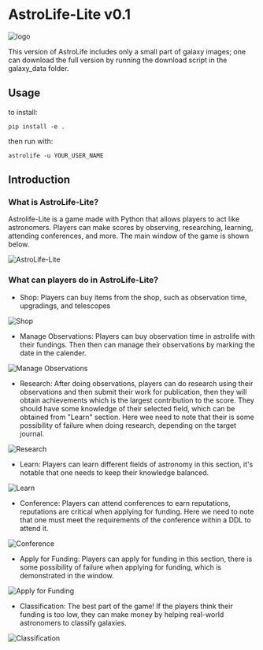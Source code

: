 # AstroLife-Lite v0.1

![logo](assets/images/logo.png)

This version of AstroLife includes only a small part of galaxy images; one can download the full version by running the download script in the galaxy_data folder.
 

## Usage

to install:
```
pip install -e .
```

then run with:
```
astrolife -u YOUR_USER_NAME
```

## Introduction

### What is AstroLife-Lite?

Astrolife-Lite is a game made with Python that allows players to act like astronomers. Players can make scores by observing, researching, learning, attending conferences, and more. The main window of the game is shown below.

![AstroLife-Lite](screenshots/main_window.png)

### What can players do in AstroLife-Lite?

- Shop: Players can buy items from the shop, such as observation time, upgradings, and telescopes

![Shop](screenshots/shop_window.png)

- Manage Observations: Players can buy observation time in astrolife with their fundings. Then then can manage their observations by marking the date in the calender.

![Manage Observations](screenshots/manage_observations.png)

- Research: After doing observations, players can do research using their observations and then submit their work for publication, then they will obtain achievements which is the largest contribution to the score. They should have some knowledge of their selected field, which can be obtained from "Learn" section. Here wee need to note that their is some possibility of failure when doing research, depending on the target journal.

![Research](screenshots/research_window.png)

- Learn: Players can learn different fields of astronomy in this section, it's notable that one needs to keep their knowledge balanced.

![Learn](screenshots/learn_window.png)

- Conference: Players can attend conferences to earn reputations, reputations are critical when applying for funding. Here we need to note that one must meet the requirements of the conference within a DDL to attend it.

![Conference](screenshots/conference_window.png)

- Apply for Funding: Players can apply for funding in this section, there is some possibility of failure when applying for funding, which is demonstrated in the window.

![Apply for Funding](screenshots/funding_window.png)

- Classification: The best part of the game! If the players think their funding is too low, they can make money by helping real-world astronomers to classify galaxies.

![Classification](screenshots/classification_window.png)